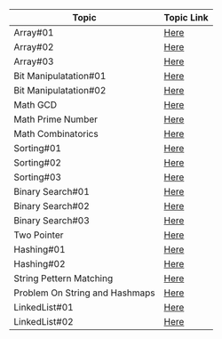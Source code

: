 | Topic | Topic Link |
| -------- | -------- |
Array#01|[Here](https://github.com/SandeepSinghGaur/Scaler-Leetcode/tree/EasyProblem/Scaler/Advanced/Day-31-Array%2301)|
Array#02|[Here](https://github.com/SandeepSinghGaur/Scaler-Leetcode/tree/EasyProblem/Scaler/Advanced/Day-32-Array%2302)|
Array#03|[Here](https://github.com/SandeepSinghGaur/Scaler-Leetcode/tree/EasyProblem/Scaler/Advanced/Day-33-Array%2303)|
Bit Manipulatation#01|[Here](https://github.com/SandeepSinghGaur/Scaler-Leetcode/tree/EasyProblem/Scaler/Advanced/Day-34-Bit_Manipulation%2301)|
Bit Manipulatation#02|[Here](https://github.com/SandeepSinghGaur/Scaler-Leetcode/tree/EasyProblem/Scaler/Advanced/Day-35-Bit_Manipulation%2302)|
Math GCD|[Here](https://github.com/SandeepSinghGaur/Scaler-Leetcode/tree/EasyProblem/Scaler/Advanced/Day-37-Maths-GCD)|
Math Prime Number|[Here](https://github.com/SandeepSinghGaur/Scaler-Leetcode/tree/EasyProblem/Scaler/Advanced/Day-38-Prime-Number)|
Math Combinatorics|[Here](https://github.com/SandeepSinghGaur/Scaler-Leetcode/tree/EasyProblem/Scaler/Advanced/Day-39-Combinatorics)|
Sorting#01|[Here](https://github.com/SandeepSinghGaur/Scaler-Leetcode/tree/EasyProblem/Scaler/Advanced/Day-41-Sorting%2301)|
Sorting#02|[Here](https://github.com/SandeepSinghGaur/Scaler-Leetcode/tree/EasyProblem/Scaler/Advanced/Day-42-Sorting%2302)|
Sorting#03|[Here](https://github.com/SandeepSinghGaur/Scaler-Leetcode/tree/EasyProblem/Scaler/Advanced/Day-43-Sorting%2303)|
Binary Search#01|[Here](https://github.com/SandeepSinghGaur/Scaler-Leetcode/tree/EasyProblem/Scaler/Advanced/Day-46-Binary-Search%2301)|
Binary Search#02|[Here](https://github.com/SandeepSinghGaur/Scaler-Leetcode/tree/EasyProblem/Scaler/Advanced/Day-47-Binary-Search%2302)|
Binary Search#03|[Here](https://github.com/SandeepSinghGaur/Scaler-Leetcode/tree/EasyProblem/Scaler/Advanced/Day-48-Binary-Search%2303)|
Two Pointer|[Here](https://github.com/SandeepSinghGaur/Scaler-Leetcode/tree/EasyProblem/Scaler/Advanced/Day-50-Two-Pointer)|
Hashing#01|[Here](https://github.com/SandeepSinghGaur/Scaler-Leetcode/tree/EasyProblem/Scaler/Advanced/Day-51-Hashing%2301)|
Hashing#02|[Here](https://github.com/SandeepSinghGaur/Scaler-Leetcode/tree/EasyProblem/Scaler/Advanced/Day-52-Hashing%2302)|
String Pettern Matching|[Here](https://github.com/SandeepSinghGaur/Scaler-Leetcode/tree/EasyProblem/Scaler/Advanced/Day-54-String-Pattern-Matching)|
Problem On String and Hashmaps|[Here](https://github.com/SandeepSinghGaur/Scaler-Leetcode/tree/EasyProblem/Scaler/Advanced/Day-55-Problem-on-String-and-Hashmap)|
LinkedList#01|[Here](https://github.com/SandeepSinghGaur/Scaler-Leetcode/tree/EasyProblem/Scaler/Advanced/Day-56-LinkedList%2301)|
LinkedList#02|[Here](https://github.com/SandeepSinghGaur/Scaler-Leetcode/tree/EasyProblem/Scaler/Advanced/Day-57-LinkedList%2302)|


